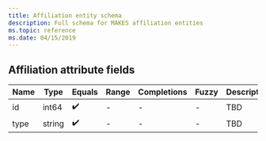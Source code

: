 ```yaml
---
title: Affiliation entity schema
description: Full schema for MAKES affiliation entities
ms.topic: reference
ms.date: 04/15/2019
---
```


## Affiliation attribute fields

Name | Type | Equals | Range | Completions | Fuzzy | Description
--- | --- | --- | --- | --- | --- | ---
id | int64 | :heavy_check_mark: | - | - | - | TBD
type | string | :heavy_check_mark: | - | - | - | TBD

